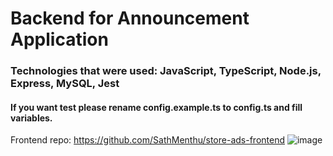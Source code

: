 # Backend for Announcement Application 
### Technologies that were used: JavaScript, TypeScript, Node.js, Express, MySQL, Jest
#### If you want test please rename config.example.ts to config.ts and fill variables.


Frontend repo: https://github.com/SathMenthu/store-ads-frontend
![image](https://user-images.githubusercontent.com/33133742/177274855-8788a8c5-1dc4-44dc-aa4d-2e60fddb01ef.png)
